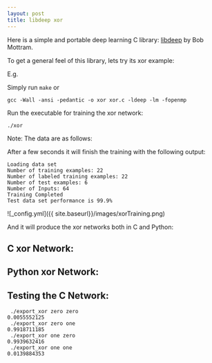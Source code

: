 ```yaml
---
layout: post
title: libdeep xor
---
```


Here is a simple and portable deep learning C library: [libdeep](https://github.com/bashrc/libdeep) by Bob Mottram.

To get a general feel of this library, lets try its xor example:

E.g.

<code data-gist-id="b1223c5a701352e02ea2"></code> 

Simply run `make` or 

    gcc -Wall -ansi -pedantic -o xor xor.c -ldeep -lm -fopenmp

Run the executable for training the xor network:

    ./xor

Note: The data are as follows:

<code data-gist-id="33f26e006c585ad1d0bf"></code>

After a few seconds it will finish the training with the following output:

```shell
Loading data set
Number of training examples: 22
Number of labeled training examples: 22
Number of test examples: 6
Number of Inputs: 64
Training Completed
Test data set performance is 99.9%
```

![_config.yml]({{ site.baseurl}}/images/xorTraining.png)

And it will produce the xor networks both in C and Python:

## C xor Network:

<code data-gist-id="f25af0f8ed6eb5eeaf8f"></code>

## Python xor Network:

<code data-gist-id="3219e6f4f55fd4e5df02"></code>

## Testing the C Network:

```shell
 ./export_xor zero zero
0.0055552125
 ./export_xor zero one
0.9918711185
 ./export_xor one zero
0.9939632416
 ./export_xor one one
0.0139884353
```
